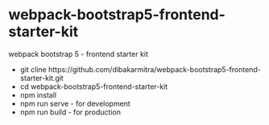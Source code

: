 # webpack-bootstrap5-frontend-starter-kit
webpack bootstrap 5 - frontend starter kit

<ul>
  <li>git cline https://github.com/dibakarmitra/webpack-bootstrap5-frontend-starter-kit.git</li>
  <li>cd webpack-bootstrap5-frontend-starter-kit</li>
  <li>npm install</li>
  <li>npm run serve - for development</li>
  <li>npm run build - for production</li>
</ul>
